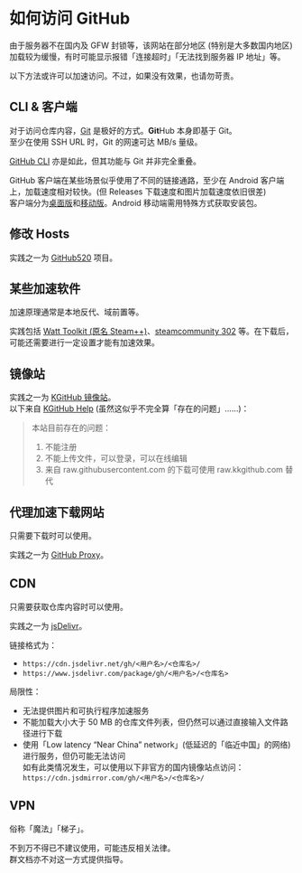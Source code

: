 # 如何访问 GitHub

由于服务器不在国内及 GFW 封锁等，该网站在部分地区 (特别是大多数国内地区) 加载较为缓慢，有时可能显示报错「连接超时」「无法找到服务器 IP 地址」等。

以下方法或许可以加速访问。不过，如果没有效果，也请勿苛责。

## CLI & 客户端

对于访问仓库内容，[Git](https://git-scm.com/downloads) 是极好的方式。**Git**Hub 本身即基于 Git。  
至少在使用 SSH URL 时，Git 的网速可达 MB/s 量级。

[GitHub CLI](https://cli.github.com/) 亦是如此，但其功能与 Git 并非完全重叠。

GitHub 客户端在某些场景似乎使用了不同的链接通路，至少在 Android 客户端上，加载速度相对较快。(但 Releases 下载速度和图片加载速度依旧很差)  
  客户端分为[桌面版](https://github.com/apps/desktop)和[移动版](https://github.com/mobile)。Android 移动端需用特殊方式获取安装包。

## 修改 Hosts

实践之一为 [GitHub520](https://github.com/521xueweihan/github520) 项目。

## 某些加速软件

加速原理通常是本地反代、域前置等。

实践包括 [Watt Toolkit (原名 Steam++)](https://steampp.net/)、[steamcommunity 302](https://www.dogfight360.com/blog/686/) 等。在下载后，可能还需要进行一定设置才能有加速效果。

## 镜像站

实践之一为 [KGitHub 镜像站](https://kkgithub.com/)。  
以下来自 [KGitHub Help](https://help.kkgithub.com/questions/) (虽然这似乎不完全算「存在的问题」……)：

> 本站目前存在的问题：
>
> 1. 不能注册
> 2. 不能上传文件，可以登录，可以在线编辑
> 3. 来自 raw.githubusercontent.com 的下载可使用 raw.kkgithub.com 替代

## 代理加速下载网站

只需要下载时可以使用。

实践之一为 [GitHub Proxy](https://mirror.ghproxy.com/)。

## CDN

只需要获取仓库内容时可以使用。

实践之一为 [jsDelivr](https://www.jsdelivr.com/)。

链接格式为：

- `https://cdn.jsdelivr.net/gh/<用户名>/<仓库名>/`
- `https://www.jsdelivr.com/package/gh/<用户名>/<仓库名>`

局限性：

- 无法提供图片和可执行程序加速服务
- 不能加载大小大于 50 MB 的仓库文件列表，但仍然可以通过直接输入文件路径进行下载
- 使用「Low latency “Near China” network」(低延迟的「临近中国」的网络) 进行服务，但仍可能无法访问  
  如有此类情况发生，可以使用以下非官方的国内镜像站点访问：  
  `https://cdn.jsdmirror.com/gh/<用户名>/<仓库名>/`

## VPN

俗称「魔法」「梯子」。

不到万不得已不建议使用，可能违反相关法律。  
群文档亦不对这一方式提供指导。
